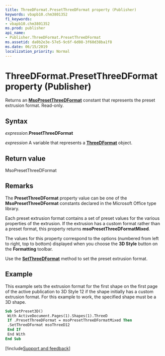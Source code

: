 ```yaml
---
title: ThreeDFormat.PresetThreeDFormat property (Publisher)
keywords: vbapb10.chm3801352
f1_keywords:
- vbapb10.chm3801352
ms.prod: publisher
api_name:
- Publisher.ThreeDFormat.PresetThreeDFormat
ms.assetid: da0b2e3e-57e5-9c6f-6d08-3f60d38ba1f8
ms.date: 06/15/2019
localization_priority: Normal
---
```



# ThreeDFormat.PresetThreeDFormat property (Publisher)

Returns an **[MsoPresetThreeDFormat](Office.MsoPresetThreeDFormat.md)** constant that represents the preset extrusion format. Read-only.


## Syntax

_expression_.**PresetThreeDFormat**

_expression_ A variable that represents a **[ThreeDFormat](Publisher.ThreeDFormat.md)** object.


## Return value

MsoPresetThreeDFormat


## Remarks

The **PresetThreeDFormat** property value can be one of the **MsoPresetThreeDFormat** constants declared in the Microsoft Office type library.

Each preset extrusion format contains a set of preset values for the various properties of the extrusion. If the extrusion has a custom format rather than a preset format, this property returns **msoPresetThreeDFormatMixed**. 

The values for this property correspond to the options (numbered from left to right, top to bottom) displayed when you choose the **3D Style** button on the **Formatting** toolbar.

Use the **[SetThreeDFormat](Publisher.ThreeDFormat.SetThreeDFormat.md)** method to set the preset extrusion format.


## Example

This example sets the extrusion format for the first shape on the first page of the active publication to 3D Style 12 if the shape initially has a custom extrusion format. For this example to work, the specified shape must be a 3D shape.

```vb
Sub SetPreset3D() 
 With ActiveDocument.Pages(1).Shapes(1).ThreeD 
 If .PresetThreeDFormat = msoPresetThreeDFormatMixed Then 
 .SetThreeDFormat msoThreeD12 
 End If 
 End With 
End Sub
```

[!include[Support and feedback](~/includes/feedback-boilerplate.md)]